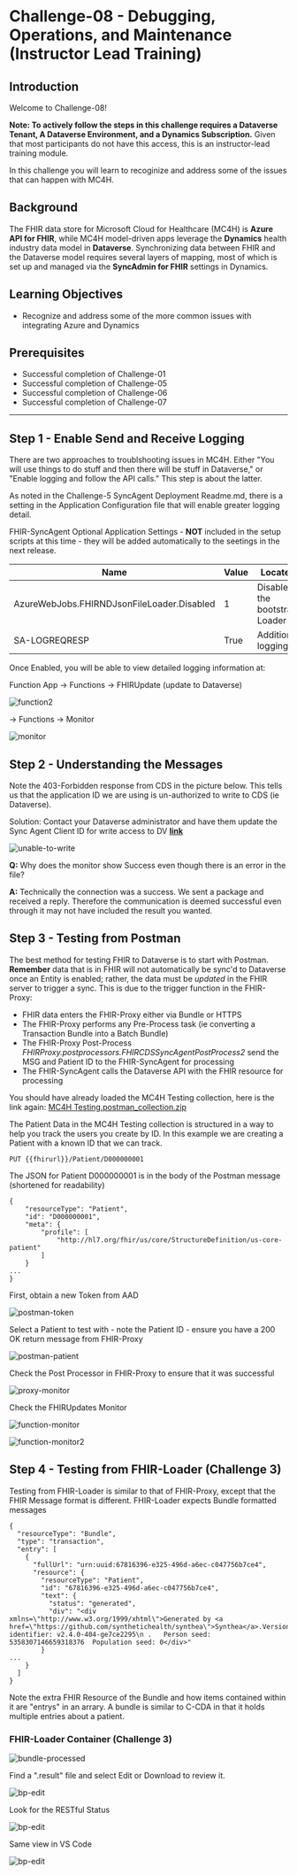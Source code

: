 #  Challenge-08 - Debugging, Operations, and Maintenance (Instructor Lead Training)

## Introduction

Welcome to Challenge-08!

**Note: To actively follow the steps in this challenge requires a Dataverse Tenant, A Dataverse Environment, and a Dynamics Subscription.** Given that most participants do not have this access, this is an instructor-lead training module. 

In this challenge you will learn to recoginize and address some of the issues that can happen with MC4H.  

## Background
The FHIR data store for Microsoft Cloud for Healthcare (MC4H) is **Azure API for FHIR**, while MC4H model-driven apps leverage the **Dynamics** health industry data model in **Dataverse**. Synchronizing data between FHIR and the Dataverse model requires several layers of mapping, most of which is set up and managed via the **SyncAdmin for FHIR** settings in Dynamics.

## Learning Objectives
+ Recognize and address some of the more common issues with integrating Azure and Dynamics  

## Prerequisites
+ Successful completion of Challenge-01 
+ Successful completion of Challenge-05
+ Successful completion of Challenge-06
+ Successful completion of Challenge-07


---

## Step 1 - Enable Send and Receive Logging 
There are two approaches to troublshooting issues in MC4H. Either "You will use things to do stuff and then there will be stuff in Dataverse," or "Enable logging and follow the API calls." This step is about the latter. 

As noted in the Challenge-5 SyncAgent Deployment Readme.md, there is a setting in the Application Configuration file that will enable greater logging detail.  

FHIR-SyncAgent Optional Application Settings - __NOT__ included in the setup scripts at this time - they will be added automatically to the seetings in the next release. 
  

Name                                       | Value                      | Located 
-------------------------------------------|----------------------------|--------------------
AzureWebJobs.FHIRNDJsonFileLoader.Disabled | 1                          | Disables the bootstrap Loader  
SA-LOGREQRESP                              | True                       | Additional logging

Once Enabled, you will be able to view detailed logging information at:

Function App -> Functions -> FHIRUpdate (update to Dataverse)

![function2](./media/function2.png)


 -> Functions -> Monitor

![monitor](./media/monitor.png)



## Step 2 - Understanding the Messages 
Note the 403-Forbidden response from CDS in the picture below. This tells us that the application ID we are using is un-authorized to write to CDS (ie Dataverse).

Solution:  Contact your Dataverse administrator and have them update the Sync Agent Client ID for write access to DV **[link](https://docs.microsoft.com/en-us/dynamics365/industry/healthcare/configure-sync-clinical-data#update-integration-settings)** 
  
![unable-to-write](./media/unable-to-write.png)


**Q:** Why does the monitor show Success even though there is an error in the file?  

**A:**  Technically the connection was a success. We sent a package and received a reply. Therefore the communication is deemed successful even through it may not have included the result you wanted.


## Step 3 - Testing from Postman 
The best method for testing FHIR to Dataverse is to start with Postman.  **Remember** data that is in FHIR will not automatically be sync'd to Dataverse once an Entity is enabled; rather, the data must be *updated* in the FHIR server to trigger a sync. This is due to the trigger function in the FHIR-Proxy:

+ FHIR data enters the FHIR-Proxy either via Bundle or HTTPS
+ The FHIR-Proxy performs any Pre-Process task (ie converting a Transaction Bundle into a Batch Bundle)
+ The FHIR-Proxy Post-Process _FHIRProxy.postprocessors.FHIRCDSSyncAgentPostProcess2_ send the MSG and Patient ID to the FHIR-SyncAgent for processing
+ The FHIR-SyncAgent calls the Dataverse API with the FHIR resource for processing 

You should have already loaded the MC4H Testing collection, here is the link again: [MC4H Testing.postman_collection.zip](./samples/MC4H_Testing.postman_collection.zip)  

The Patient Data in the MC4H Testing collection is structured in a way to help you track the users you create by ID. In this example we are creating a Patient with a known ID that we can track.

```al
PUT {{fhirurl}}/Patient/D000000001
```
The JSON for Patient D000000001 is in the body of the Postman message (shortened for readability)

```al
{
    "resourceType": "Patient",
    "id": "D000000001",
    "meta": {
        "profile": [
            "http://hl7.org/fhir/us/core/StructureDefinition/us-core-patient"
        ]
    }
...
}
```

First, obtain a new Token from AAD

![postman-token](./media/postman-token.png)

Select a Patient to test with - note the Patient ID - ensure you have a 200 OK return message from FHIR-Proxy 

![postman-patient](./media/postman-patient.png)


Check the Post Processor in FHIR-Proxy to ensure that it was successful 

![proxy-monitor](./media/proxy-monitor.png)


Check the FHIRUpdates Monitor 

![function-monitor](./media/function-monitor.png)

![function-monitor2](./media/function-monitor2.png)



## Step 4 - Testing from FHIR-Loader (Challenge 3)
Testing from FHIR-Loader is similar to that of FHIR-Proxy, except that the FHIR Message format is different.  FHIR-Loader expects Bundle formatted messages

```al
{
  "resourceType": "Bundle",
  "type": "transaction",
  "entry": [
    {
      "fullUrl": "urn:uuid:67816396-e325-496d-a6ec-c047756b7ce4",
      "resource": {
        "resourceType": "Patient",
        "id": "67816396-e325-496d-a6ec-c047756b7ce4",
        "text": {
          "status": "generated",
          "div": "<div xmlns=\"http://www.w3.org/1999/xhtml\">Generated by <a href=\"https://github.com/synthetichealth/synthea\">Synthea</a>.Version identifier: v2.4.0-404-ge7ce2295\n .   Person seed: 5358307146659318376  Population seed: 0</div>"
        }
...
    }
  ]
}
``` 

Note the extra FHIR Resource of the Bundle and how items contained within it are "entrys" in an arrary. A bundle is similar to C-CDA in that it holds multiple entries about a patient. 

### FHIR-Loader Container (Challenge 3)

![bundle-processed](./media/bundle-processed1.png)

Find a ".result" file and select Edit or Download to review it.

![bp-edit](./media/bundle-processed-edit.png)

Look for the RESTful Status 

![bp-edit](./media/bundle-processed-edit2.png)

Same view in VS Code 

![bp-edit](./media/bundle-processed-edit3.png)
